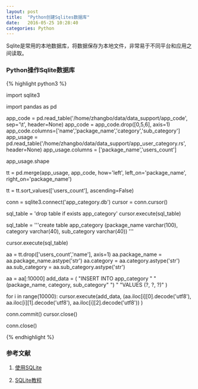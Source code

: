 ```yaml
---
layout: post
title:  "Python创建Sqlites数据库"
date:   2016-05-25 10:28:40
categories: Python
---
```


Sqlite是常用的本地数据库，将数据保存为本地文件，非常易于不同平台和应用之间读取。

### Python操作Sqlite数据库

{% highlight python3 %}

import sqlite3

import pandas as pd

app_code = pd.read_table('/home/zhangbo/data/data_support/app_code', sep='\t',
                         header=None)
app_code = app_code.drop([0,5,6], axis=1)                        
app_code.columns=['name','package_name','category','sub_category']
app_usage = pd.read_table('/home/zhangbo/data/data_support/app_user_category.rs',
                          header=None)
app_usage.columns = ['package_name','users_count']

app_usage.shape

tt = pd.merge(app_usage, app_code, how='left', left_on='package_name', 
              right_on='package_name')


tt = tt.sort_values(['users_count'], ascending=False)

conn = sqlite3.connect('app_category.db')
cursor = conn.cursor()

sql_table = 'drop table  if exists app_category'
cursor.execute(sql_table)

sql_table = '''create table app_category (package_name varchar(100), 
category varchar(40), sub_category varchar(40))
'''

cursor.execute(sql_table)

aa = tt.drop(['users_count','name'], axis=1)
aa.package_name = aa.package_name.astype('str')
aa.category = aa.category.astype('str')
aa.sub_category = aa.sub_category.astype('str')

aa = aa[:10000]
add_data = (
    "INSERT INTO app_category "
    "(package_name, category, sub_category"
    ") "
    "VALUES (?, ?, ?)"
    )

for i in range(10000):
    cursor.execute(add_data, (aa.iloc[i][0].decode('utf8'), aa.iloc[i][1].decode('utf8'),
                              aa.iloc[i][2].decode('utf8')) )

conn.commit()
cursor.close()

conn.close()

{% endhighlight %}


### 参考文献

1. [使用SQLite][ref1]

2. [SQLite教程][ref2]


[ref1]: http://www.liaoxuefeng.com/wiki/001374738125095c955c1e6d8bb493182103fac9270762a000/001388320596292f925f46d56ef4c80a1c9d8e47e2d5711000

[ref2]: http://www.runoob.com/sqlite/sqlite-tutorial.html


